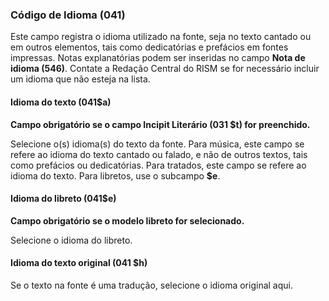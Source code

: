 ### Código de Idioma (041)

Este campo registra o idioma utilizado na fonte, seja no texto cantado ou em outros elementos, tais como dedicatórias e prefácios em fontes impressas. Notas explanatórias podem ser inseridas no campo **Nota de idioma (546)**. Contate a Redação Central do RISM se for necessário incluir um idioma que não esteja na lista.



#### Idioma do texto  (041$a)

**Campo obrigatório se o campo Incipit Literário (031 $t) for preenchido.**

Selecione o(s) idioma(s) do texto da fonte. Para música, este campo se refere ao idioma do texto cantado ou falado, e não de outros textos, tais como prefácios ou dedicatórias. Para tratados, este campo se refere ao idioma do texto. Para libretos, use o subcampo **$e**.

#### Idioma do libreto (041$e)

**Campo obrigatório se o modelo libreto for selecionado.**

Selecione o idioma do libreto.



#### Idioma do texto original (041 $h)

Se o texto na fonte é uma tradução, selecione o idioma original aqui.
